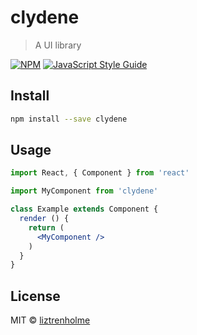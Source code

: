 # clydene

> A UI library

[![NPM](https://img.shields.io/npm/v/clydene.svg)](https://www.npmjs.com/package/clydene) [![JavaScript Style Guide](https://img.shields.io/badge/code_style-standard-brightgreen.svg)](https://standardjs.com)

## Install

```bash
npm install --save clydene
```

## Usage

```jsx
import React, { Component } from 'react'

import MyComponent from 'clydene'

class Example extends Component {
  render () {
    return (
      <MyComponent />
    )
  }
}
```

## License

MIT © [liztrenholme](https://github.com/liztrenholme)
